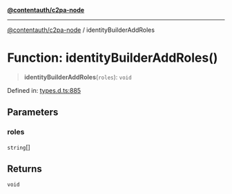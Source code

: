 [**@contentauth/c2pa-node**](../README.md)

***

[@contentauth/c2pa-node](../README.md) / identityBuilderAddRoles

# Function: identityBuilderAddRoles()

> **identityBuilderAddRoles**(`roles`): `void`

Defined in: [types.d.ts:885](https://github.com/contentauth/c2pa-node-v2/blob/c336e36bb30fc393837615821d0e64cbfdcdeea6/js-src/types.d.ts#L885)

## Parameters

### roles

`string`[]

## Returns

`void`
